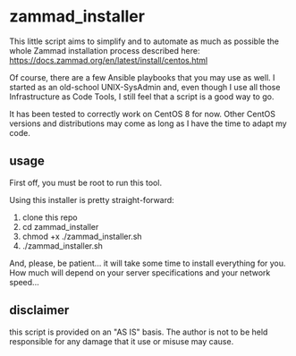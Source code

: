 # zammad_installer
This little script aims to simplify and to automate as much as possible the whole Zammad installation process described here:
https://docs.zammad.org/en/latest/install/centos.html

Of course, there are a few Ansible playbooks that you may use as well. I started as an old-school UNIX-SysAdmin and, even though I use all those Infrastructure as Code Tools, I still feel that a script is a good way to go.

It has been tested to correctly work on CentOS 8 for now.
Other CentOS versions and distributions may come as long as I have the time to adapt my code.

## usage
First off, you must be root to run this tool.

Using this installer is pretty straight-forward:
1. clone this repo
2. cd zammad_installer
3. chmod +x ./zammad_installer.sh
4. ./zammad_installer.sh

And, please, be patient... it will take some time to install everything for you.
How much will depend on your server specifications and your network speed...

## disclaimer
this script is provided on an "AS IS" basis. The author is not to be held responsible for any damage that it use or misuse may cause.

